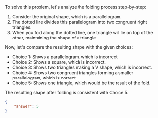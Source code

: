 To solve this problem, let's analyze the folding process step-by-step:

1. Consider the original shape, which is a parallelogram.
2. The dotted line divides this parallelogram into two congruent right triangles.
3. When you fold along the dotted line, one triangle will lie on top of the other, maintaining the shape of a triangle.

Now, let's compare the resulting shape with the given choices:

- Choice 1: Shows a parallelogram, which is incorrect.
- Choice 2: Shows a square, which is incorrect.
- Choice 3: Shows two triangles making a V shape, which is incorrect.
- Choice 4: Shows two congruent triangles forming a smaller parallelogram, which is correct.
- Choice 5: Shows one triangle, which would be the result of the fold.

The resulting shape after folding is consistent with Choice 5.

```json
{
    "answer": 5
}
```